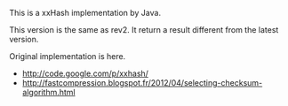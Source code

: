 This is a xxHash implementation by Java.

This version is the same as rev2.
It return a result different from the latest version.

Original implementation is here.
* http://code.google.com/p/xxhash/
* http://fastcompression.blogspot.fr/2012/04/selecting-checksum-algorithm.html
